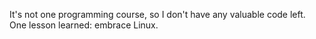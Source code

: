 It's not one programming course, so I don't have any valuable code left. One lesson learned: embrace Linux.
